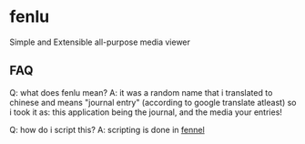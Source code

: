 # fenlu

Simple and Extensible all-purpose media viewer

## FAQ

Q: what does fenlu mean?
A: it was a random name that i translated to chinese
and means "journal entry" (according to google translate atleast)
so i took it as: this application being the journal, and the media your entries!

Q: how do i script this?
A: scripting is done in [fennel](https://fennel-lang.org/)
